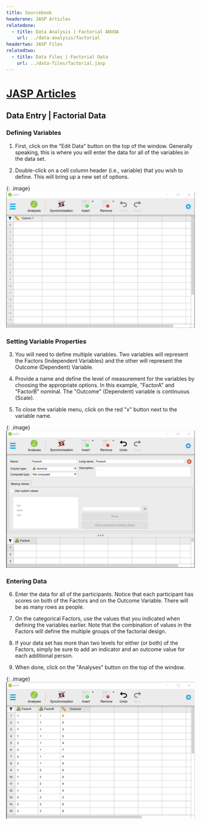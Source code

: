 ```yaml
---
title: Sourcebook
headerone: JASP Articles
relatedone:
  - title: Data Analysis | Factorial ANVOA
    url: ../data-analysis/factorial
headertwo: JASP Files
relatedtwo:
  - title: Data Files | Factorial Data
    url: ../data-files/factorial.jasp
---
```


# [JASP Articles](../index.md)

## Data Entry | Factorial Data 

### Defining Variables

1. First, click on the "Edit Data" button on the top of the window. Generally speaking, this is where you will enter the data for all of the variables in the data set. 

2. Double-click on a cell column header (i.e., variable) that you wish to define. This will bring up a new set of options. 

{: .image}
![Screenshot for defining variables](factorial1.png)

### Setting Variable Properties

3. You will need to define multiple variables. Two variables will represent the Factors (Independent Variables) and the other will represent the Outcome (Dependent) Variable.

4. Provide a name and define the level of measurement for the variables by choosing the appropriate options. In this example, "FactorA" and "FactorB" nominal. The "Outcome" (Dependent) variable is continuous (Scale).

5. To close the variable menu, click on the red "x" button next to the variable name.

{: .image}
![Screenshot for labeling values](factorial2.png)

### Entering Data
 
6. Enter the data for all of the participants. Notice that each participant has scores on both of the Factors and on the Outcome Variable. There will be as many rows as people. 

7. On the categorical Factors, use the values that you indicated when defining the variables earlier. Note that the combination of values in the Factors will define the multiple groups of the factorial design.

8. If your data set has more than two levels for either (or both) of the Factors, simply be sure to add an indicator and an outcome value for each additional person.

9. When done, click on the "Analyses" button on the top of the window.

{: .image}
![Screenshot for entering data](factorial3.png)
